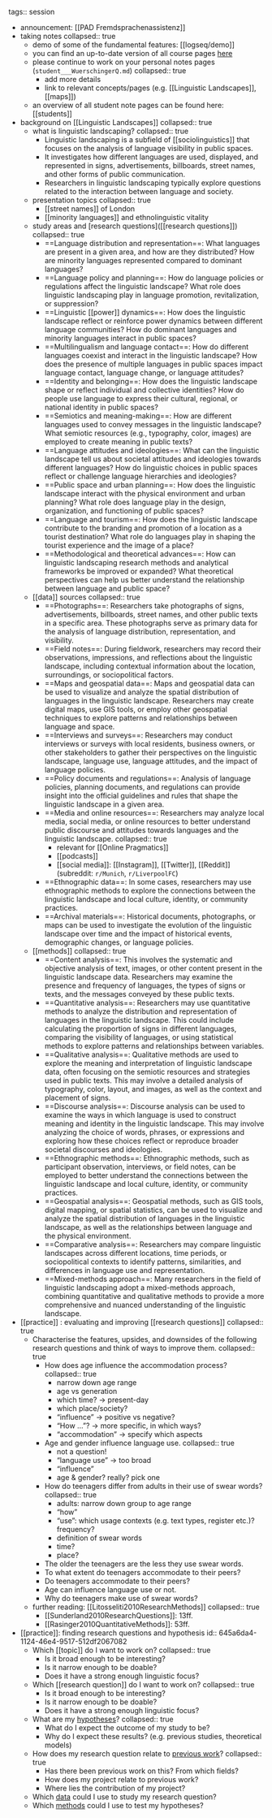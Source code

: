 tags:: session

- announcement: [[PAD Fremdsprachenassistenz]]
- taking notes
  collapsed:: true
	- demo of some of the fundamental features: [[logseq/demo]]
	- you can find an up-to-date version of all course pages [here](https://github.com/wuqui/methling231/tree/main/pages)
	- please continue to work on your personal notes pages (`student___WuerschingerQ.md`)
	  collapsed:: true
		- add more details
		- link to relevant concepts/pages (e.g. [[Linguistic Landscapes]], [[maps]])
	- an overview of all student note pages can be found here: [[students]]
- background on [[Linguistic Landscapes]]
  collapsed:: true
	- what is linguistic landscaping?
	  collapsed:: true
		- Linguistic landscaping is a subfield of [[sociolinguistics]] that focuses on the analysis of language visibility in public spaces.
		- It investigates how different languages are used, displayed, and represented in signs, advertisements, billboards, street names, and other forms of public communication.
		- Researchers in linguistic landscaping typically explore questions related to the interaction between language and society.
	- presentation topics
	  collapsed:: true
		- [[street names]] of London
		- [[minority languages]] and ethnolinguistic vitality
	- study areas and [research questions]([[research questions]])
	  collapsed:: true
		- ==Language distribution and representation==: What languages are present in a given area, and how are they distributed? How are minority languages represented compared to dominant languages?
		- ==Language policy and planning==: How do language policies or regulations affect the linguistic landscape? What role does linguistic landscaping play in language promotion, revitalization, or suppression?
		- ==Linguistic [[power]] dynamics==: How does the linguistic landscape reflect or reinforce power dynamics between different language communities? How do dominant languages and minority languages interact in public spaces?
		- ==Multilingualism and language contact==: How do different languages coexist and interact in the linguistic landscape? How does the presence of multiple languages in public spaces impact language contact, language change, or language attitudes?
		- ==Identity and belonging==: How does the linguistic landscape shape or reflect individual and collective identities? How do people use language to express their cultural, regional, or national identity in public spaces?
		- ==Semiotics and meaning-making==: How are different languages used to convey messages in the linguistic landscape? What semiotic resources (e.g., typography, color, images) are employed to create meaning in public texts?
		- ==Language attitudes and ideologies==: What can the linguistic landscape tell us about societal attitudes and ideologies towards different languages? How do linguistic choices in public spaces reflect or challenge language hierarchies and ideologies?
		- ==Public space and urban planning==: How does the linguistic landscape interact with the physical environment and urban planning? What role does language play in the design, organization, and functioning of public spaces?
		- ==Language and tourism==: How does the linguistic landscape contribute to the branding and promotion of a location as a tourist destination? What role do languages play in shaping the tourist experience and the image of a place?
		- ==Methodological and theoretical advances==: How can linguistic landscaping research methods and analytical frameworks be improved or expanded? What theoretical perspectives can help us better understand the relationship between language and public space?
	- [[data]] sources
	  collapsed:: true
		- ==Photographs==: Researchers take photographs of signs, advertisements, billboards, street names, and other public texts in a specific area. These photographs serve as primary data for the analysis of language distribution, representation, and visibility.
		- ==Field notes==: During fieldwork, researchers may record their observations, impressions, and reflections about the linguistic landscape, including contextual information about the location, surroundings, or sociopolitical factors.
		- ==Maps and geospatial data==: Maps and geospatial data can be used to visualize and analyze the spatial distribution of languages in the linguistic landscape. Researchers may create digital maps, use GIS tools, or employ other geospatial techniques to explore patterns and relationships between language and space.
		- ==Interviews and surveys==: Researchers may conduct interviews or surveys with local residents, business owners, or other stakeholders to gather their perspectives on the linguistic landscape, language use, language attitudes, and the impact of language policies.
		- ==Policy documents and regulations==: Analysis of language policies, planning documents, and regulations can provide insight into the official guidelines and rules that shape the linguistic landscape in a given area.
		- ==Media and online resources==: Researchers may analyze local media, social media, or online resources to better understand public discourse and attitudes towards languages and the linguistic landscape.
		  collapsed:: true
			- relevant for [[Online Pragmatics]]
			- [[podcasts]]
			- [[social media]]: [[Instagram]], [[Twitter]], [[Reddit]] (subreddit: `r/Munich`, `r/LiverpoolFC`)
		- ==Ethnographic data==: In some cases, researchers may use ethnographic methods to explore the connections between the linguistic landscape and local culture, identity, or community practices.
		- ==Archival materials==: Historical documents, photographs, or maps can be used to investigate the evolution of the linguistic landscape over time and the impact of historical events, demographic changes, or language policies.
	- [[methods]]
	  collapsed:: true
		- ==Content analysis==: This involves the systematic and objective analysis of text, images, or other content present in the linguistic landscape data. Researchers may examine the presence and frequency of languages, the types of signs or texts, and the messages conveyed by these public texts.
		- ==Quantitative analysis==: Researchers may use quantitative methods to analyze the distribution and representation of languages in the linguistic landscape. This could include calculating the proportion of signs in different languages, comparing the visibility of languages, or using statistical methods to explore patterns and relationships between variables.
		- ==Qualitative analysis==: Qualitative methods are used to explore the meaning and interpretation of linguistic landscape data, often focusing on the semiotic resources and strategies used in public texts. This may involve a detailed analysis of typography, color, layout, and images, as well as the context and placement of signs.
		- ==Discourse analysis==: Discourse analysis can be used to examine the ways in which language is used to construct meaning and identity in the linguistic landscape. This may involve analyzing the choice of words, phrases, or expressions and exploring how these choices reflect or reproduce broader societal discourses and ideologies.
		- ==Ethnographic methods==: Ethnographic methods, such as participant observation, interviews, or field notes, can be employed to better understand the connections between the linguistic landscape and local culture, identity, or community practices.
		- ==Geospatial analysis==: Geospatial methods, such as GIS tools, digital mapping, or spatial statistics, can be used to visualize and analyze the spatial distribution of languages in the linguistic landscape, as well as the relationships between language and the physical environment.
		- ==Comparative analysis==: Researchers may compare linguistic landscapes across different locations, time periods, or sociopolitical contexts to identify patterns, similarities, and differences in language use and representation.
		- ==Mixed-methods approach==: Many researchers in the field of linguistic landscaping adopt a mixed-methods approach, combining quantitative and qualitative methods to provide a more comprehensive and nuanced understanding of the linguistic landscape.
- [[practice]] : evaluating and improving [[research questions]]
  collapsed:: true
	- Characterise the features, upsides, and downsides of the following research questions and think of ways to improve them.
	  collapsed:: true
		- How does age influence the accommodation process?
		  collapsed:: true
			- narrow down age range
			- age vs generation
			- which time? → present-day
			- which place/society?
			- “influence” → positive vs negative?
			- “How …”? → more specific, in which ways?
			- “accommodation” → specify which aspects
		- Age and gender influence language use.
		  collapsed:: true
			- not a question!
			- “language use” → too broad
			- “influence”
			- age & gender? really? pick one
		- How do teenagers differ from adults in their use of swear words?
		  collapsed:: true
			- adults: narrow down group to age range
			- “how”
			- “use”: which usage contexts (e.g. text types, register etc.)? frequency?
			- definition of swear words
			- time?
			- place?
		- The older the teenagers are the less they use swear words.
		- To what extent do teenagers accommodate to their peers?
		- Do teenagers accommodate to their peers?
		- Age can influence language use or not.
		- Why do teenagers make use of swear words?
	- further reading: [[Litosseliti2010ResearchMethods]]
	  collapsed:: true
		- [[Sunderland2010ResearchQuestions]]: 13ff.
		- [[Rasinger2010QuantitativeMethods]]: 53ff.
- [[practice]]: finding research questions and hypothesis
  id:: 645a6da4-1124-46e4-9517-512df2067082
	- Which [[topic]] do I want to work on?
	  collapsed:: true
		- Is it broad enough to be interesting?
		- Is it narrow enough to be doable?
		- Does it have a strong enough linguistic focus?
	- Which [[research question]] do I want to work on?
	  collapsed:: true
		- Is it broad enough to be interesting?
		- Is it narrow enough to be doable?
		- Does it have a strong enough linguistic focus?
	- What are my [hypotheses]([[hypotheses]])?
	  collapsed:: true
		- What do I expect the outcome of my study to be?
		- Why do I expect these results? (e.g. previous studies, theoretical models)
	- How does my research question relate to [previous work]([[references]])?
	  collapsed:: true
		- Has there been previous work on this? From which fields?
		- How does my project relate to previous work?
		- Where lies the contribution of my project?
	- Which [data]([[data]]) could I use to study my research question?
	- Which [methods]([[methods]]) could I use to test my hypotheses?